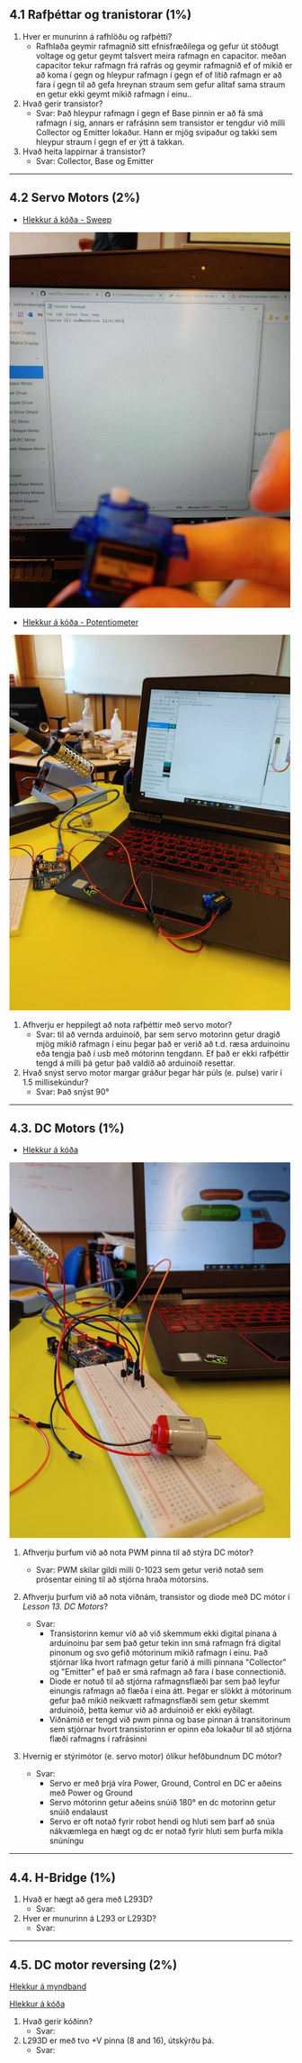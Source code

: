 ## 4.1 Rafþéttar og tranistorar (1%)

1. Hver er munurinn á rafhlöðu og rafþétti?
    - Rafhlaða geymir rafmagnið sitt efnisfræðilega og gefur út stöðugt voltage og getur geymt talsvert meira rafmagn en capacitor.
      meðan capacitor tekur rafmagn frá rafrás og geymir rafmagnið ef of mikið er að koma í gegn og hleypur rafmagn í gegn ef of lítið rafmagn er að fara í gegn til að                 gefa hreynan straum sem gefur alltaf sama straum en getur ekki geymt mikið rafmagn í einu..
1. Hvað gerir transistor?
   - Svar: Það hleypur rafmagn í gegn ef Base pinnin er að fá smá rafmagn í sig, annars er rafrásinn sem transistor er tengdur við milli Collector og Emitter lokaður.
     Hann er mjög svipaður og takki sem hleypur straum í gegn ef er ýtt á takkan.
2. Hvað heita lappirnar á transistor?
   - Svar: Collector, Base og Emitter

---

## 4.2 Servo Motors (2%)
- [Hlekkur á kóða - Sweep](https://github.com/sveinnoli/vesm2h21/blob/main/verkefni4/4.2_Servo_motor/Code/Sweep.ino)

![Servo_SWEEP](https://github.com/sveinnoli/vesm2h21/blob/main/verkefni4/4.2_Servo_motor/myndir/Servo.jpg)

- [Hlekkur á kóða - Potentiometer](https://github.com/sveinnoli/vesm2h21/blob/main/verkefni4/4.2_Servo_motor/Code/potentometer.ino)

![Servo_potentometer](https://github.com/sveinnoli/vesm2h21/blob/main/verkefni4/4.2_Servo_motor/myndir/Servo_potento.jpg)

1. Afhverju er heppilegt að nota rafþéttir með servo motor?
    - Svar: til að vernda arduinoið, þar sem servo motorinn getur dragið mjög mikið rafmagn í einu þegar það er verið að t.d. ræsa arduinoinu eða tengja það í usb með mótorinn               tengdann. Ef það er ekki rafþéttir tengd á milli þá getur það valdið að arduinoið resettar.
2. Hvað snýst servo motor margar gráður þegar hár púls (e. pulse) varir í 1.5 millisekúndur?
    - Svar: Það snýst 90°

---

## 4.3. DC Motors (1%)
- [Hlekkur á kóða](https://github.com/sveinnoli/vesm2h21/tree/main/verkefni4/4.3_DC_Motors/code)

![DC_Motor](https://github.com/sveinnoli/vesm2h21/blob/main/verkefni4/4.3_DC_Motors/DC_motor.jpg)

1. Afhverju þurfum við að nota PWM pinna til að stýra DC mótor?
   - Svar: PWM skilar gildi milli 0-1023 sem getur verið notað sem prósentar eining til að stjórna hraða mótorsins.
2. Afhverju þurfum við að nota viðnám, transistor og diode með DC mótor í _Lesson 13. DC Motors_?
   - Svar: 
        - Transistorinn kemur við að við skemmum ekki digital pinana á arduinoinu þar sem það getur tekin inn smá rafmagn frá digital pinonum og svo gefið mótorinum mikið                  rafmagn í einu. Það stjórnar líka hvort rafmagn getur farið á milli pinnana "Collector" og "Emitter" ef það er smá rafmagn að fara í base connectionið.
        - Diode er notuð til að stjórna rafmagnsflæði þar sem það leyfur einungis rafmagn að flæða í eina átt. Þegar er slökkt á mótorinum gefur það mikið neikvætt                        rafmagnsflæði sem getur skemmt arduinoið, þetta kemur við að arduinoið er ekki eyðilagt.
        - Viðnámið er tengd við pwm pinna og base pinnan á transitorinum sem stjórnar hvort transistorinn er opinn eða lokaður til að stjórna flæði rafmagns í rafrásinni

3. Hvernig er stýrimótor (e. servo motor) ólíkur hefðbundnum DC mótor?
   - Svar:  
        - Servo er með þrjá víra Power, Ground, Control en DC er aðeins með Power og Ground
        - Servo mótorinn getur aðeins snúið 180° en dc motorinn getur snúið endalaust 
        - Servo er oft notað fyrir robot hendi og hluti sem þarf að snúa nákvæmlega en hægt og dc er notað fyrir hluti sem þurfa mikla snúníngu

---

## 4.4. H-Bridge (1%)

1. Hvað er hægt að gera með L293D?
   - Svar:
2. Hver er munurinn á L293 or L293D?
   - Svar:

---

## 4.5. DC motor reversing (2%)

[Hlekkur á myndband]()

[Hlekkur á kóða]()

1. Hvað gerir kóðinn?
    - Svar:
1. L293D er með tvo +V pinna (8 and 16), útskýrðu þá.
    - Svar:

